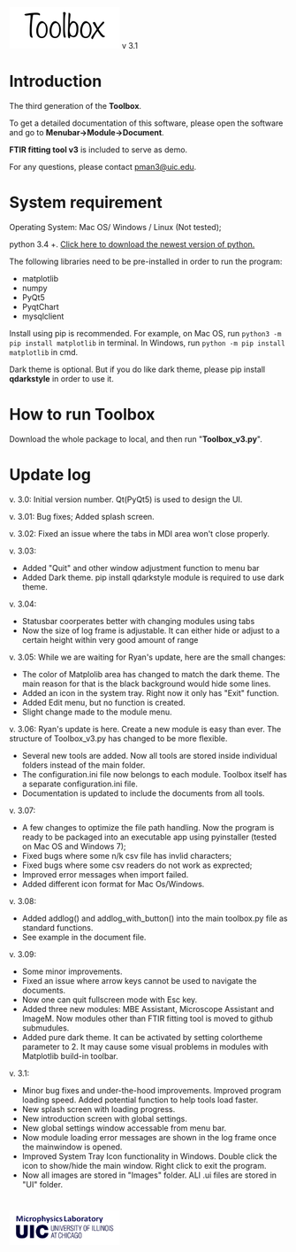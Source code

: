 <img src="https://github.com/manpeihong/Toolbox-v3/blob/master/Images/toolbox_b.png" width="200"> v 3.1

# Introduction
The third generation of the **Toolbox**.

To get a detailed documentation of this software, please open the software and go to **Menubar->Module->Document**.

**FTIR fitting tool v3** is included to serve as demo. 

For any questions, please contact pman3@uic.edu.

# System requirement

Operating System: Mac OS/ Windows / Linux (Not tested);

python 3.4 +. [Click here to download the newest version of python.](https://www.python.org/downloads/)

The following libraries need to be pre-installed in order to run the program:

- matplotlib
- numpy
- PyQt5
- PyqtChart
- mysqlclient

Install using pip is recommended. 
For example, on Mac OS, run `python3 -m pip install matplotlib` in terminal. In Windows, run `python -m pip install matplotlib` in cmd. 

Dark theme is optional. But if you do like dark theme, please pip install **qdarkstyle** in order to use it. 

# How to run Toolbox

Download the whole package to local, and then run "**Toolbox_v3.py**".

# Update log

v. 3.0: Initial version number. Qt(PyQt5) is used to design the UI. 

v. 3.01: Bug fixes; Added splash screen.  

v. 3.02: Fixed an issue where the tabs in MDI area won't close properly. 

v. 3.03: 
- Added "Quit" and other window adjustment function to menu bar
- Added Dark theme. pip install qdarkstyle module is required to use dark theme. 

v. 3.04: 
- Statusbar coorperates better with changing modules using tabs
- Now the size of log frame is adjustable. It can either hide or adjust to a certain height within very good amount of range

v. 3.05: While we are waiting for Ryan's update, here are the small changes: 
- The color of Matplolib area has changed to match the dark theme. The main reason for that is the black background would hide some lines. 
- Added an icon in the system tray.  Right now it only has "Exit" function. 
- Added Edit menu,  but no function is created. 
- Slight change made to the module menu. 
             
v. 3.06: Ryan's update is here. Create a new module is easy than ever. The structure of Toolbox_v3.py has changed to be more flexible. 
- Several new tools are added. Now all tools are stored inside individual folders instead of the main folder. 
- The configuration.ini file now belongs to each module. Toolbox itself has a separate configuration.ini file. ﻿
- Documentation is updated to include the documents from all tools.

v. 3.07: 
- A few changes to optimize the file path handling. Now the program is ready to be packaged into an executable app using pyinstaller (tested on Mac OS and Windows 7);
- Fixed bugs where some n/k csv file has invlid characters; 
- Fixed bugs where some csv readers do not work as exprected; 
- Improved error messages when import failed. 
- Added different icon format for Mac Os/Windows.

v. 3.08: 
- Added addlog() and addlog_with_button() into the main toolbox.py file as standard functions.
- See example in the document file. 

v. 3.09: 
- Some minor improvements. 
- Fixed an issue where arrow keys cannot be used to navigate the documents. 
- Now one can quit fullscreen mode with Esc key. 
- Added three new modules: MBE Assistant, Microscope Assistant and ImageM. Now modules other than FTIR fitting tool is moved to github submudules. 
- Added pure dark theme. It can be activated by setting colortheme parameter to 2. It may cause some visual problems in modules with Matplotlib build-in toolbar.
             
v. 3.1: 
- Minor bug fixes and under-the-hood improvements. Improved program loading speed. Added potential function to help tools load faster. 
- New splash screen with loading progress. 
- New introduction screen with global settings.
- New global settings window accessable from menu bar. 
- Now module loading error messages are shown in the log frame once the mainwindow is opened. 
- Improved System Tray Icon functionality in Windows. Double click the icon to show/hide the main window. Right click to exit the program.
- Now all images are stored in "Images" folder. ALl .ui files are stored in "UI" folder. 

# <img src="https://github.com/manpeihong/Toolbox-v3/blob/master/Images/MPL_UIC_b.png" width="200">
